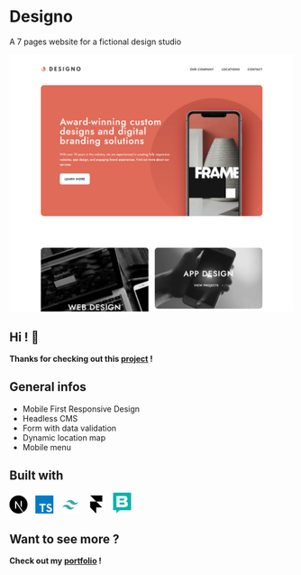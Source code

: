 # Designo

A 7 pages website for a fictional design studio

[<img src="./app/assets/readme/preview.png">](https://davidyvon.github.io/)

## Hi ! 👋

**Thanks for checking out this [project](https://davidyvon.github.io/) !**

## General infos

- Mobile First Responsive Design
- Headless CMS
- Form with data validation
- Dynamic location map
- Mobile menu

## Built with

<img src="./app/assets/readme/next-js.svg" width="32px">  <img src="./app/assets/readme/typescript.svg" width="32px">  <img src="./app/assets/readme/tailwind.svg" width="32px">  <img src="./app/assets/readme/framer.svg" width="32px">  <img src="./app/assets/readme/storyblok.svg" width="32px">

## Want to see more ?

**Check out my [portfolio](https://www.davidyvon.com) !**
